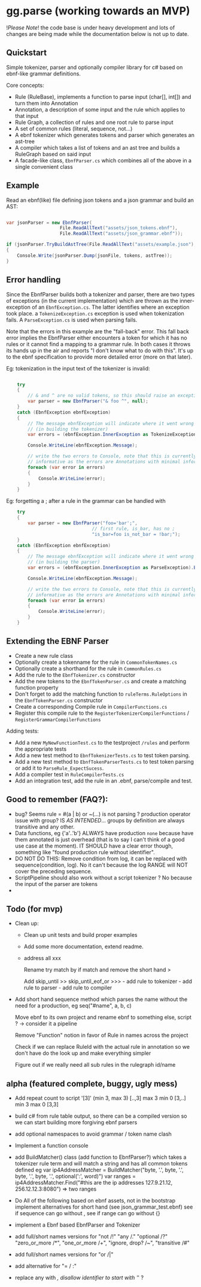 gg.parse (working towards an MVP)
=================================

!_Please Note_! the code base is under heavy development and lots of changes are being made while the documentation below is not up to date.

Quickstart
----------------------

Simple tokenizer, parser and optionally compiler library for c# based on ebnf-like grammar definitions.

Core concepts:

- Rule (RuleBase), implements a function to parse input (char[], int[]) and turn them into Annotation
- Annotation, a description of some input and the rule which applies to that input
- Rule Graph, a collection of rules and one root rule to parse input
- A set of common rules (literal, sequence, not...)
- A ebnf tokenizer which generates tokens and parser which generates an ast-tree
- A compiler which takes a list of tokens and an ast tree and builds a RuleGraph based on said input
- A facade-like class, `EbnfParser.cs` which combines all of the above in a single convenient class

## Example

Read an ebnf(like) file defining json tokens and a json grammar and build an AST:

```csharp

var jsonParser = new EbnfParser(	
					File.ReadAllText("assets/json_tokens.ebnf"), 
					File.ReadAllText("assets/json_grammar.ebnf"));

if (jsonParser.TryBuildAstTree(File.ReadAllText("assets/example.json"), out tokens, out astTree))) 
{
	Console.Write(jsonParser.Dump(jsonFile, tokens, astTree));
}
```



## Error handling

Since the EbnfParser builds both a tokenizer and parser, there are two types of exceptions (in the current implementation) which are thrown as the inner-exception of an `EbnfException.cs`. 
The latter identifies where an exception took place. a `TokenizeException.cs` exception is used when tokenization fails. A `ParseException.cs` is used when parsing fails.

Note that the errors in this example are the "fall-back" error. This fall back error implies the EbnfParser either encounters a token for which it has no rules or it cannot find a mapping to a grammar rule. In both cases it throws its hands up in the air and reports "I don't know what to do with this". It's up to the ebnf specification to provide more detailed error (more on that later).

Eg: tokenization in the input text of the tokenizer is invalid:

```csharp

    try
    {
        // & and ^ are no valid tokens, so this should raise an exception
        var parser = new EbnfParser("& foo ^", null);
    }
    catch (EbnfException ebnfException)
    {
        // The message ebnfException will indicate where it went wrong 
        // (in building the tokenizer)
        var errors = (ebnfException.InnerException as TokenizeException).Errors;

        Console.WriteLine(ebnfException.Message);

        // write the two errors to Console, note that this is currently not very
        // informative as the errors are Annotations with minimal information.
        foreach (var error in errors)
        {
            Console.WriteLine(error);
        }
    }
```

Eg: forgetting a ; after a rule in the grammar can be handled with


```csharp
    try
    {
        var parser = new EbnfParser("foo='bar';", 
                                // first rule, is_bar, has no ;
                                "is_bar=foo is_not_bar = !bar;");
    }
    catch (EbnfException ebnfException)
    {
        // The message ebnfException will indicate where it went wrong 
        // (in building the parser)
        var errors = (ebnfException.InnerException as ParseException).Errors;

        Console.WriteLine(ebnfException.Message);

        // write the two errors to Console, note that this is currently not very
        // informative as the errors are Annotations with minimal information.
        foreach (var error in errors)
        {
            Console.WriteLine(error);
        }
    }
```

## Extending the EBNF Parser

- Create a new rule class
- Optionally create a tokenname for the rule in `CommonTokenNames.cs`
- Optionally create a shorthand for the rule in `CommonRules.cs`
- Add the rule to the `EbnfTokenizer.cs` constructor
- Add the new tokens to the `EbnfTokenParser.cs` and create a matching function property
- Don't forget to add the matching function to `ruleTerms.RuleOptions` in the `EbnfTokenParser.cs` constructor
- Create a corresponding Compile rule in `CompilerFunctions.cs`
- Register this compile rule to the `RegisterTokenizerCompilerFunctions` / `RegisterGrammarCompilerFunctions`
 
Adding tests:

- Add a new `MyNewFunctionTest.cs` to the testproject `/rules` and perform the appropriate tests
- Add a new test method to `EbnfTokenizerTests.cs` to test token parsing.
- Add a new test method to `EbnfTokenParserTests.cs` to test token parsing or add it to `ParseRule_ExpectSucess`.
- Add a compiler test in `RuleCompilerTests.cs`
- Add an integration test, add the rule in an .ebnf, parse/compile and test.

Good to remember (FAQ?):
------------------------

- bug? Seems rule = #(a | b) or ~(...) is not parsing ? production operator issue with group?
    IS _AS INTENDED_... groups by definition are always transitive and any other.
-   Data functions, eg {'a'..'b'} ALWAYS have production `none` because have them annotated is just overhead (that is to say I can't think of a good use case at the moment).
    IT SHOULD have a clear error though, something like "found production rule without identifier".
- DO NOT DO THIS: Remove condition from log, it can be replaced with sequence(condition, log). No it can't because the log RANGE will NOT cover the preceding sequence.
- ScriptPipeline should also work without a script tokenizer ? No because the input of the parser are tokens
-   
Todo (for mvp)
---------------

- Clean up:  
  - Clean up unit tests and build proper examples
  - Add some more documentation, extend readme.
  - address all xxx

        
    Rename try match by if match and remove the short hand >  

    Add skip_until >> skip_until_eof_or >>> 
        - add rule to tokenizer
        - add rule to parser
        - add rule to compiler
- 
    Add short hand sequence method which parses the name without the need for a production, eg seq("#name", a, b, c) 

    Move ebnf to its own project and rename ebnf to something else, script ? -> consider it a pipeline

    Remove "Function" notion in favor of Rule in names across the project

    Check if we can replace RuleId with the actual rule in annotation so we don't have do the look up and make everything simpler

    Figure out if we really need all sub rules in the rulegraph id/name


alpha (featured complete, buggy, ugly mess)
-------------------------------------------

- Add repeat count to script '[3]' (min 3, max 3) [..,3] max 3 min 0 [3,..] min 3 max 0 [3,3] 

- build c# from rule table output, so there can be a compiled version so we can start building more forgiving ebnf parsers

- add optional namespaces to avoid grammar / token name clash 
- Implement a function console

- add BuildMatcher() class (add function to EbnfParser?) which takes a tokenizer rule term and will match a string and has
     all common tokens defined
	eg var ip4AddressMatcher = BuildMatcher("byte, '.', byte, '.', byte, '.', byte, '.', optional(':', word)")
	   var ranges = ip4AddressMatcher.Find("#this are the ip addresses 127.9.21.12, 256.12.12.3:8080") => two ranges

- Do All of the following based on ebnf assets, not in the bootstrap
	implement alternatives for short hand (see json_grammar_test.ebnf)
	see if sequence can go without ,
	see if range can go without {}

- implement a Ebnf based EbnfParser and Tokenizer
- add full/short names versions for "not /!" "any /." "optional /?" "zero_or_more /*", "one_or_more /+", "ignore, drop? /~", "transitive /#"
- add full/short names versions for "or /|"
- add alternative for "= / :"
- replace any with _, disallow identifier to start with '_' ?
